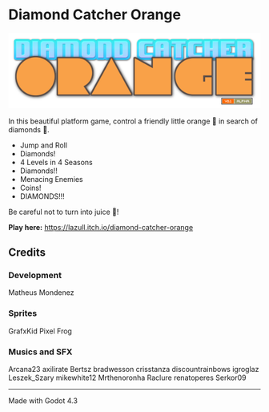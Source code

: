 # Diamond Catcher Orange

![Diamond Catcher Orange](/assets/ui/logo.png "Diamond Catcher Orange")

 In this beautiful platform game, control a friendly little orange 🍊 in search of diamonds 💎.

- Jump and Roll
- Diamonds!
- 4 Levels in 4 Seasons
- Diamonds!!
- Menacing Enemies
- Coins!
- DIAMONDS!!!

Be careful not to turn into juice 🧃!

**Play here:**
https://lazull.itch.io/diamond-catcher-orange

## Credits

### Development
Matheus Mondenez

### Sprites
GrafxKid
Pixel Frog

### Musics and SFX
Arcana23
axilirate
Bertsz
bradwesson
crisstanza
discountrainbows
igroglaz
Leszek_Szary
mikewhite12
Mrthenoronha
Raclure
renatoperes
Serkor09

---

Made with Godot 4.3